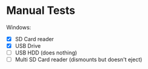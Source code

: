 Manual Tests
============

Windows:

- [x] SD Card reader
- [x] USB Drive
- [ ] USB HDD (does nothing)
- [ ] Multi SD Card reader (dismounts but doesn't eject)
